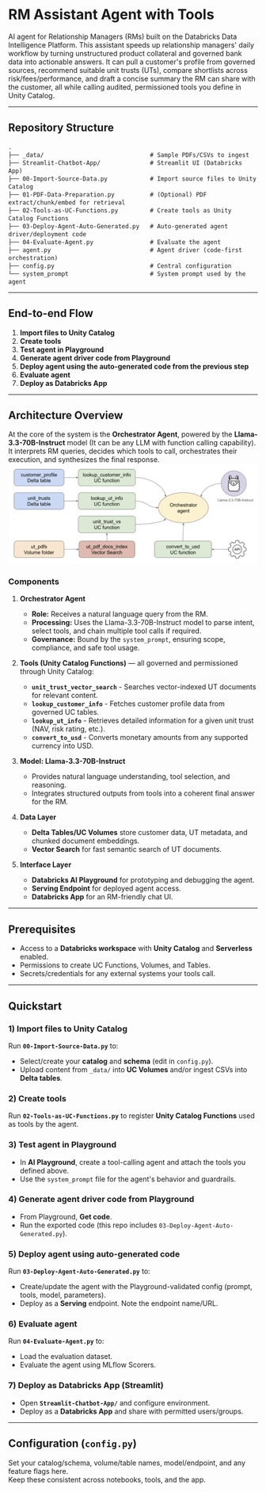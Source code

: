 # RM Assistant Agent with Tools

AI agent for Relationship Managers (RMs) built on the Databricks Data Intelligence Platform. This assistant speeds up relationship managers' daily workflow by turning unstructured product collateral and governed bank data into actionable answers. It can pull a customer's profile from governed sources, recommend suitable unit trusts (UTs), compare shortlists across risk/fees/performance, and draft a concise summary the RM can share with the customer, all while calling audited, permissioned tools you define in Unity Catalog.

---

## Repository Structure

```
.
├── _data/                              # Sample PDFs/CSVs to ingest
├── Streamlit-Chatbot-App/              # Streamlit UI (Databricks App)
├── 00-Import-Source-Data.py            # Import source files to Unity Catalog
├── 01-PDF-Data-Preparation.py          # (Optional) PDF extract/chunk/embed for retrieval
├── 02-Tools-as-UC-Functions.py         # Create tools as Unity Catalog Functions
├── 03-Deploy-Agent-Auto-Generated.py   # Auto-generated agent driver/deployment code
├── 04-Evaluate-Agent.py                # Evaluate the agent
├── agent.py                            # Agent driver (code-first orchestration)
├── config.py                           # Central configuration
└── system_prompt                       # System prompt used by the agent
```

---

## End-to-end Flow

1) **Import files to Unity Catalog**  
2) **Create tools**  
3) **Test agent in Playground**  
4) **Generate agent driver code from Playground**  
5) **Deploy agent using the auto-generated code from the previous step**  
6) **Evaluate agent**  
7) **Deploy as Databricks App**  

---

## Architecture Overview

At the core of the system is the **Orchestrator Agent**, powered by the **Llama-3.3-70B-Instruct** model (It can be any LLM with function calling capability). It interprets RM queries, decides which tools to call, orchestrates their execution, and synthesizes the final response.
![Agent-Tools Relationship](https://raw.githubusercontent.com/manganganath/RM_Assistant_Agent_with_Tools/refs/heads/main/_image/architecture.png)

### Components

1. **Orchestrator Agent**  
   - **Role:** Receives a natural language query from the RM.  
   - **Processing:** Uses the Llama-3.3-70B-Instruct model to parse intent, select tools, and chain multiple tool calls if required.  
   - **Governance:** Bound by the `system_prompt`, ensuring scope, compliance, and safe tool usage.

2. **Tools (Unity Catalog Functions)** — all governed and permissioned through Unity Catalog:  
   - **`unit_trust_vector_search`** - Searches vector-indexed UT documents for relevant content.  
   - **`lookup_customer_info`** - Fetches customer profile data from governed UC tables.  
   - **`lookup_ut_info`** - Retrieves detailed information for a given unit trust (NAV, risk rating, etc.).  
   - **`convert_to_usd`** - Converts monetary amounts from any supported currency into USD.

3. **Model: Llama-3.3-70B-Instruct**  
   - Provides natural language understanding, tool selection, and reasoning.  
   - Integrates structured outputs from tools into a coherent final answer for the RM.

4. **Data Layer**  
   - **Delta Tables/UC Volumes** store customer data, UT metadata, and chunked document embeddings.  
   - **Vector Search** for fast semantic search of UT documents.

5. **Interface Layer**  
   - **Databricks AI Playground** for prototyping and debugging the agent.  
   - **Serving Endpoint** for deployed agent access.  
   - **Databricks App** for an RM-friendly chat UI.

---

## Prerequisites

- Access to a **Databricks workspace** with **Unity Catalog** and **Serverless** enabled.  
- Permissions to create UC Functions, Volumes, and Tables.  
- Secrets/credentials for any external systems your tools call.  

---

## Quickstart

### 1) Import files to Unity Catalog
Run **`00-Import-Source-Data.py`** to:
- Select/create your **catalog** and **schema** (edit in `config.py`).
- Upload content from `_data/` into **UC Volumes** and/or ingest CSVs into **Delta tables**.

### 2) Create tools
Run **`02-Tools-as-UC-Functions.py`** to register **Unity Catalog Functions** used as tools by the agent.  

### 3) Test agent in Playground
- In **AI Playground**, create a tool-calling agent and attach the tools you defined above.  
- Use the `system_prompt` file for the agent's behavior and guardrails.  

### 4) Generate agent driver code from Playground
- From Playground, **Get code**.  
- Run the exported code (this repo includes `03-Deploy-Agent-Auto-Generated.py`).

### 5) Deploy agent using auto-generated code
Run **`03-Deploy-Agent-Auto-Generated.py`** to:
- Create/update the agent with the Playground-validated config (prompt, tools, model, parameters).  
- Deploy as a **Serving** endpoint. Note the endpoint name/URL.

### 6) Evaluate agent
Run **`04-Evaluate-Agent.py`** to:
- Load the evaluation dataset.  
- Evaluate the agent using MLflow Scorers.

### 7) Deploy as Databricks App (Streamlit)
- Open **`Streamlit-Chatbot-App/`** and configure environment.  
- Deploy as a **Databricks App** and share with permitted users/groups.  

---

## Configuration (`config.py`)

Set your catalog/schema, volume/table names, model/endpoint, and any feature flags here.  
Keep these consistent across notebooks, tools, and the app.

